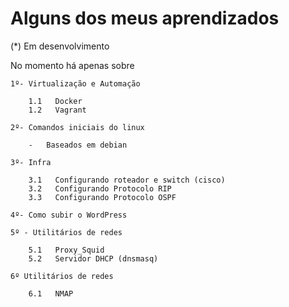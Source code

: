 # Alguns dos meus aprendizados

(*) Em desenvolvimento

No momento há apenas sobre

    1º- Virtualização e Automação
        
        1.1   Docker  
        1.2   Vagrant 

    2º- Comandos iniciais do linux

        -   Baseados em debian

    3º- Infra
    
        3.1   Configurando roteador e switch (cisco)
        3.2   Configurando Protocolo RIP
        3.3   Configurando Protocolo OSPF

    4º- Como subir o WordPress

    5º - Utilitários de redes

        5.1   Proxy_Squid
        5.2   Servidor DHCP (dnsmasq)

    6º Utilitários de redes
        
        6.1   NMAP

                




